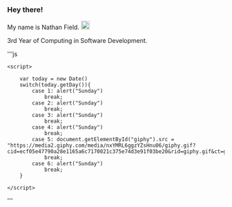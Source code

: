 

### Hey there! 
My name is Nathan Field. <img src="https://user-images.githubusercontent.com/92158821/167267482-e03307e0-af93-4309-bb7d-70d2dc16393c.png" width="20px">

3rd Year of Computing in Software Development.


'''js
  <img id="giphy" src=""/>

    <script>

        var today = new Date()
        switch(today.getDay()){
            case 1: alert("Sunday")
                break;
            case 2: alert("Sunday")
                break;
            case 3: alert("Sunday")
                break;
            case 4: alert("Sunday")
                break;
            case 5: document.getElementById("giphy").src = "https://media2.giphy.com/media/nxYMRL6ggzYZsHnu06/giphy.gif?cid=ecf05e47790a28e1165a6c7170021c375e74d3e91f03be20&rid=giphy.gif&ct=g";
                break;
            case 6: alert("Sunday")
                break;
        }

    </script>
'''








<!--
**TheBogman02/TheBogman02** is a ✨ _special_ ✨ repository because its `README.md` (this file) appears on your GitHub profile.



Here are some ideas to get you started:

- 🔭 I’m currently working on ...
- 🌱 I’m currently learning ...
- 👯 I’m looking to collaborate on ...
- 🤔 I’m looking for help with ...
- 💬 Ask me about ...
- 📫 How to reach me: ...
- 😄 Pronouns: ...
- ⚡ Fun fact: ...
-->
